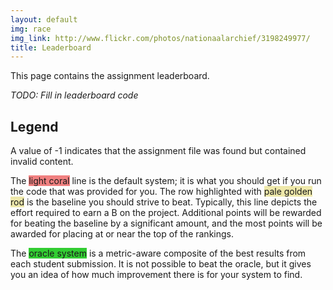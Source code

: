 ```yaml
---
layout: default
img: race
img_link: http://www.flickr.com/photos/nationaalarchief/3198249977/
title: Leaderboard
---
```


This page contains the assignment leaderboard. 

_TODO: Fill in leaderboard code_

Legend
------
A value of -1 indicates that the assignment file was found but
contained invalid content.

The <span style="background-color: LightCoral">light coral</span>
line is the default system; it is what you should get if you run
the code that was provided for you.  The row highlighted
with <span style="background-color: PaleGoldenRod">pale golden
  rod</span> is the baseline you should strive to beat.  Typically,
this line depicts the effort required to earn a B on the project.
Additional points will be rewarded for beating the baseline by 
a significant amount, and the most points will be awarded for placing
at or near the top of the rankings.

The <span style="background-color: LimeGreen">oracle
system</span> is a metric-aware composite of the best results
from each student submission.  It is not possible to beat the
oracle, but it gives you an idea of how much improvement there
is for your system to find.
